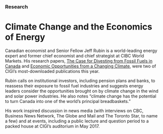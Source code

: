 ### Research

# Climate Change and the Economics of Energy 

Canadian economist and Senior Fellow Jeff Rubin is a world-leading energy expert and former chief economist and chief strategist at CIBC World Markets. His research papers, [The Case for Divesting from Fossil Fuels in Canada](https://www.cigionline.org/publications/case-divesting-fossil-fuels-canada?source=ar2017 "The Case for Divesting from Fossil Fuels in Canada") and [Economic Opportunities from a Changing Climate](https://www.cigionline.org/articles/jeff-rubin-climate-change-will-bring-benefits-canadas-economy?source=ar2017 "Economic Opportunities for a Changing Climate"), were two of CIGI’s most-downloaded publications this year.

Rubin calls on institutional investors, including pension plans and banks, to reassess their exposure to fossil fuel industries and suggests energy leaders consider the opportunities brought on by climate change in the wind and solar power industries. He also notes “climate change has the potential to turn Canada into one of the world’s principal breadbaskets.”

His work inspired discussion in news media (with interviews on CBC, Business News Network, The Globe and Mail and The Toronto Star, to name a few) and at events, including a public lecture and question period to a packed house at CIGI’s auditorium in May 2017. 



